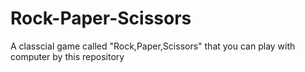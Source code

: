 # Rock-Paper-Scissors
A classcial game called "Rock,Paper,Scissors" that you can play with computer by this repository
